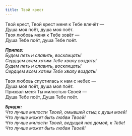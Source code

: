 ```yaml
---
title: Твой крест
---
```


Твой крест, Твой крест меня к Тебе влечёт —  
Душа моя поёт, душа моя поёт.  
Твоя любовь меня к Тебе зовёт —  
Душа Тебе поёт, душа Тебе поёт.

*__Припев:__  
Будем петь и славить, восклицать!  
Сердцем всем хотим Тебе хвалу воздать!  
Будем петь и славить, восклицать!  
Сердцем всем хотим Тебе хвалу воздать!*

Твоя любовь спустилась к нам с небес —  
Душа моя поёт, душа моя поёт.  
Призвал меня Ты милостью Своей —  
Душа Тебе поёт, Душа Тебе поёт.

*__Бридж:__  
Что лучше милости Твоей, омывшей стыд с души моей!  
Что лучше может быть любви Твоей!  
Что лучше милости Твоей, ведущей нас домой, к Тебе!  
Что лучше может быть любви Твоей!*
